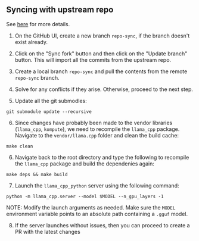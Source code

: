## Syncing with upstream repo

See [here](https://docs.github.com/en/pull-requests/collaborating-with-pull-requests/working-with-forks/syncing-a-fork#syncing-a-fork-branch-from-the-web-ui) for more details. 

1. On the GitHub UI, create a new branch `repo-sync`, if the branch doesn't exist already.

2. Click on the "Sync fork" button and then click on the "Update branch" button. This will import all the commits from the upstream repo.

3. Create a local branch `repo-sync` and pull the contents from the remote `repo-sync` branch.

4. Solve for any conflicts if they arise. Otherwise, proceed to the next step.

5. Update all the git submodles:

```
git submodule update --recursive
```

6. Since changes have probably been made to the vendor libraries (`llama_cpp`, `kompute`), we need to recompile the `llama_cpp` package. Navigate to the `vendor/llama.cpp` folder and clean the build cache:

```
make clean
```
6. Navigate back to the root directory and type the following to recompile the `llama_cpp` package and build the dependenies again:

```
make deps && make build
```
7. Launch the `llama_cpp_python` server using the following command:
```
python -m llama_cpp.server --model $MODEL --n_gpu_layers -1
```
NOTE: Modify the launch arguments as needed. Make sure the `MODEL` environment variable points to an absolute path containing a `.gguf` model. 

8. If the server launches without issues, then you can proceed to create a PR with the latest changes